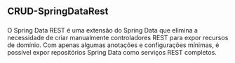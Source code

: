 <h2 align="left">CRUD-SpringDataRest</h2>

###

<p align="left">O Spring Data REST é uma extensão do Spring Data que elimina a necessidade de criar manualmente controladores REST para expor recursos de domínio. Com apenas algumas anotações e configurações mínimas, é possível expor repositórios Spring Data como serviços REST completos.</p>

###
